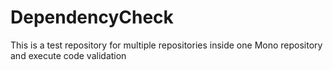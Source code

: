 # DependencyCheck
This is a test repository for multiple repositories inside one Mono repository and execute code validation
